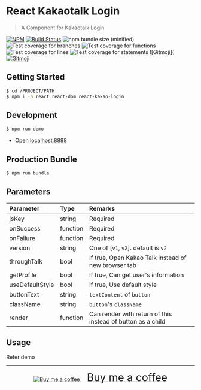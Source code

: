 # React Kakaotalk Login
> A Component for Kakaotalk Login

[![NPM](https://img.shields.io/npm/v/badge-size.svg?style=flat)](https://npmjs.org/package/badge-size)
[![Build Status](https://travis-ci.org/wonism/react-kakao-login.svg?branch=master)](https://travis-ci.org/wonism/react-kakao-login)
![npm bundle size (minified)](https://img.shields.io/bundlephobia/min/react-kakao-login.svg)
![Test coverage for branches](./badge-branches.svg)
![Test coverage for functions](./badge-functions.svg)
![Test coverage for lines](./badge-lines.svg)
![Test coverage for statements](./badge-statements.svg)
![Gitmoji](
[![Gitmoji](https://img.shields.io/badge/gitmoji-%20😜%20😍-FFDD67.svg?style=flat-square)](https://gitmoji.carloscuesta.me)

## Getting Started
```sh
$ cd /PROJECT/PATH
$ npm i -S react react-dom react-kakao-login
```

## Development
```sh
$ npm run demo
```
- Open [localhost:8888](http://localhost:8888)

## Production Bundle
```sh
$ npm run bundle
```

## Parameters
| Parameter        | Type       | Remarks                                                       |
|:-----------------|:-----------|:--------------------------------------------------------------|
| jsKey            | string     | Required                                                      |
| onSuccess        | function   | Required                                                      |
| onFailure        | function   | Required                                                      |
| version          | string     | One of [`v1`, `v2`]. default is `v2`                          |
| throughTalk      | bool       | If true, Open Kakao Talk instead of new browser tab           |
| getProfile       | bool       | If true, Can get user's information                           |
| useDefaultStyle  | bool       | If true, Use default style                                    |
| buttonText       | string     | `textContent` of `button`                                     |
| className        | string     | `button`'s `className`                                        |
| render           | function   | Can render with return of this instead of button as a child   |

## Usage
Refer demo

---

<p align="center">
  <a class="bmc-button" target="_blank" href="https://www.buymeacoffee.com/dQ3sAxl" rel="noopener noreferrer">
    <img src="https://cdn.buymeacoffee.com/buttons/bmc-new-btn-logo.svg" alt="Buy me a coffee">
    <span style="margin-left:15px;font-size:28px !important;">
      Buy me a coffee
    </span>
  </a>
</p>
